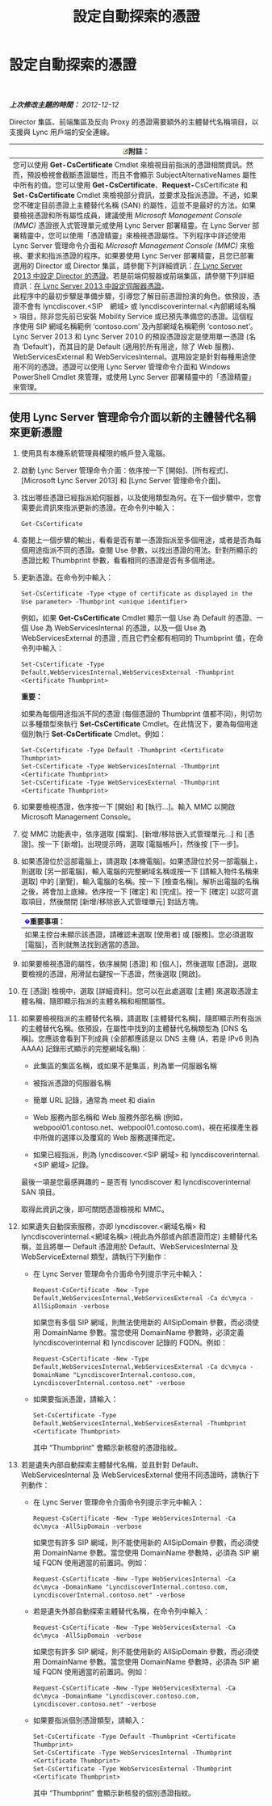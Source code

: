 ﻿---
title: 設定自動探索的憑證
TOCTitle: 設定自動探索的憑證
ms:assetid: 1842191d-df9a-41e0-9286-08c25f9b5dca
ms:mtpsurl: https://technet.microsoft.com/zh-tw/library/JJ945617(v=OCS.15)
ms:contentKeyID: 52056060
ms.date: 08/10/2015
mtps_version: v=OCS.15
ms.translationtype: HT
---

# 設定自動探索的憑證

 

_**上次修改主題的時間：** 2012-12-12_

Director 集區、前端集區及反向 Proxy 的憑證需要額外的主體替代名稱項目，以支援與 Lync 用戶端的安全連線。

<table>
<thead>
<tr class="header">
<th><img src="images/Gg398811.note(OCS.15).gif" title="note" alt="note" />附註：</th>
</tr>
</thead>
<tbody>
<tr class="odd">
<td>您可以使用 <strong>Get-CsCertificate</strong> Cmdlet 來檢視目前指派的憑證相關資訊。然而，預設檢視會截斷憑證屬性，而且不會顯示 SubjectAlternativeNames 屬性中所有的值。您可以使用 <strong>Get-CsCertificate</strong>、<strong>Request-</strong>CsCertificate 和 <strong>Set-CsCertificate</strong> Cmdlet 來檢視部分資訊，並要求及指派憑證。不過，如果您不確定目前憑證上主體替代名稱 (SAN) 的屬性，這並不是最好的方法。如果要檢視憑證和所有屬性成員，建議使用 <em>Microsoft Management Console (MMC)</em> 憑證嵌入式管理單元或使用 Lync Server 部署精靈。在 Lync Server 部署精靈中，您可以使用「憑證精靈」來檢視憑證屬性。下列程序中詳述使用 Lync Server 管理命令介面和 <em>Microsoft Management Console (MMC)</em> 來檢視、要求和指派憑證的程序。如果要使用 Lync Server 部署精靈，且您已部署選用的 Director 或 Director 集區，請參閱下列詳細資訊：<a href="lync-server-2013-configure-certificates-for-the-director.md">在 Lync Server 2013 中設定 Director 的憑證</a>。若是前端伺服器或前端集區，請參閱下列詳細資訊：<a href="lync-server-2013-configure-certificates-for-servers.md">在 Lync Server 2013 中設定伺服器憑證</a>。<br />
此程序中的最初步驟是準備步驟，引導您了解目前憑證扮演的角色。依預設，憑證不會有 lyncdiscover.&lt;SIP　網域&gt; 或 lyncdiscoverinternal.&lt;內部網域名稱&gt; 項目，除非您先前已安裝 Mobility Service 或已預先準備您的憑證。這個程序使用 SIP 網域名稱範例 ‘contoso.com’ 及內部網域名稱範例 ‘contoso.net’。<br />
Lync Server 2013 和 Lync Server 2010 的預設憑證設定是使用單一憑證 (名為 ‘Default’)，而其目的是 Default (適用於所有用途，除了 Web 服務)、WebServicesExternal 和 WebServicesInternal。選用設定是針對每種用途使用不同的憑證。憑證可以使用 Lync Server 管理命令介面和 Windows PowerShell Cmdlet 來管理，或使用 Lync Server 部署精靈中的「憑證精靈」來管理。</td>
</tr>
</tbody>
</table>


## 使用 Lync Server 管理命令介面以新的主體替代名稱來更新憑證

1.  使用具有本機系統管理員權限的帳戶登入電腦。

2.  啟動 Lync Server 管理命令介面：依序按一下 \[開始\]、\[所有程式\]、\[Microsoft Lync Server 2013\] 和 \[Lync Server 管理命令介面\]。

3.  找出哪些憑證已經指派給伺服器，以及使用類型為何。在下一個步驟中，您會需要此資訊來指派更新的憑證。在命令列中輸入：
    
        Get-CsCertificate

4.  查閱上一個步驟的輸出，看看是否有單一憑證指派至多個用途，或者是否為每個用途指派不同的憑證。查閱 Use 參數，以找出憑證的用法。針對所顯示的憑證比較 Thumbprint 參數，看看相同的憑證是否有多個用途。

5.  更新憑證。在命令列中輸入：
    
        Set-CsCertificate -Type <type of certificate as displayed in the Use parameter> -Thumbprint <unique identifier>
    
    例如，如果 **Get-CsCertificate** Cmdlet 顯示一個 Use 為 Default 的憑證、一個 Use 為 WebServicesInternal 的憑證，以及一個 Use 為 WebServicesExternal 的憑證 , 而且它們全都有相同的 Thumbprint 值，在命令列中輸入：
    
        Set-CsCertificate -Type Default,WebServicesInternal,WebServicesExternal -Thumbprint <Certificate Thumbprint>
    
    **重要：**
    
    如果為每個用途指派不同的憑證 (每個憑證的 Thumbprint 值都不同)，則切勿以多種類型來執行 **Set-CsCertificate** Cmdlet。在此情況下，要為每個用途個別執行 **Set-CsCertificate** Cmdlet。例如：
    
        Set-CsCertificate -Type Default -Thumbprint <Certificate Thumbprint>
        Set-CsCertificate -Type WebServicesInternal -Thumbprint <Certificate Thumbprint>
        Set-CsCertificate -Type WebServicesExternal -Thumbprint <Certificate Thumbprint>

6.  如果要檢視憑證，依序按一下 \[開始\] 和 \[執行…\]。輸入 MMC 以開啟 Microsoft Management Console。

7.  從 MMC 功能表中，依序選取 \[檔案\]、\[新增/移除嵌入式管理單元…\] 和 \[憑證\]。按一下 \[新增\]。出現提示時，選取 \[電腦帳戶\]，然後按 \[下一步\]。

8.  如果憑證位於這部電腦上，請選取 \[本機電腦\]。如果憑證位於另一部電腦上，則選取 \[另一部電腦\]，輸入電腦的完整網域名稱或按一下 \[請輸入物件名稱來選取\] 中的 \[瀏覽\]，輸入電腦的名稱。按一下 \[檢查名稱\]。解析出電腦的名稱之後，將會加上底線。依序按一下 \[確定\] 和 \[完成\]。按一下 \[確定\] 以認可選取項目，然後關閉 \[新增/移除嵌入式管理單元\] 對話方塊。
    
    <table>
    <thead>
    <tr class="header">
    <th><img src="images/Gg412908.important(OCS.15).gif" title="important" alt="important" />重要事項：</th>
    </tr>
    </thead>
    <tbody>
    <tr class="odd">
    <td>如果主控台未顯示該憑證，請確認未選取 [使用者] 或 [服務]。您必須選取 [電腦]，否則就無法找到適當的憑證。</td>
    </tr>
    </tbody>
    </table>


9.  如果要檢視憑證的屬性，依序展開 \[憑證\] 和 \[個人\]，然後選取 \[憑證\]。選取要檢視的憑證，用滑鼠右鍵按一下憑證，然後選取 \[開啟\]。

10. 在 \[憑證\] 檢視中，選取 \[詳細資料\]。您可以在此處選取 \[主體\] 來選取憑證主體名稱，隨即顯示指派的主體名稱和相關屬性。

11. 如果要檢視指派的主體替代名稱，請選取 \[主體替代名稱\]，隨即顯示所有指派的主體替代名稱。依預設，在屬性中找到的主體替代名稱類型為 \[DNS 名稱\]。您應該會看到下列成員 (全部都應該是以 DNS 主機 (A，若是 IPv6 則為 AAAA) 記錄形式顯示的完整網域名稱)：
    
      - 此集區的集區名稱，或如果不是集區，則為單一伺服器名稱
    
      - 被指派憑證的伺服器名稱
    
      - 簡單 URL 記錄，通常為 meet 和 dialin
    
      - Web 服務內部名稱和 Web 服務外部名稱 (例如，webpool01.contoso.net、webpool01.contoso.com)，視在拓撲產生器中所做的選擇以及覆寫的 Web 服務選擇而定。
    
      - 如果已經指派，則為 lyncdiscover.\<SIP 網域\> 和 lyncdiscoverinternal.\<SIP 網域\> 記錄。
    
    最後一項是您最感興趣的 – 是否有 lyncdiscover 和 lyncdiscoverinternal SAN 項目。
    
    取得此資訊之後，即可關閉憑證檢視和 MMC。

12. 如果遺失自動探索服務，亦即 lyncdiscover.\<網域名稱\> 和 lyncdiscoverinternal.\<網域名稱\> (視此為外部或內部憑證而定) 主體替代名稱，並且將單一 Default 憑證用於 Default、WebServicesInternal 及 WebServiceExternal 類型，請執行下列動作︰
    
      - 在 Lync Server 管理命令介面命令列提示字元中輸入：
        
            Request-CsCertificate -New -Type Default,WebServicesInternal,WebServicesExternal -Ca dc\myca -AllSipDomain -verbose
        
        如果您有多個 SIP 網域，則無法使用新的 AllSipDomain 參數，而必須使用 DomainName 參數。當您使用 DomainName 參數時，必須定義 lyncdiscoverinternal 和 lyncdiscover 記錄的 FQDN。例如：
        
            Request-CsCertificate -New -Type Default,WebServicesInternal,WebServicesExternal -Ca dc\myca -DomainName "LyncdiscoverInternal.contoso.com, LyncdiscoverInternal.contoso.net" -verbose
    
      - 如果要指派憑證，請輸入：
        
            Set-CsCertificate -Type Default,WebServicesInternal,WebServicesExternal -Thumbprint <Certificate Thumbprint>
        
        其中 “Thumbprint” 會顯示新核發的憑證指紋。

13. 若是遺失內部自動探索主體替代名稱，並且針對 Default、WebServicesInternal 及 WebServicesExternal 使用不同憑證時，請執行下列動作：
    
      - 在 Lync Server 管理命令介面命令列提示字元中輸入：
        
            Request-CsCertificate -New -Type WebServicesInternal -Ca dc\myca -AllSipDomain -verbose
        
        如果您有許多 SIP 網域，則不能使用新的 AllSipDomain 參數，而必須使用 DomainName 參數。當您使用 DomainName 參數時，必須為 SIP 網域 FQDN 使用適當的前置詞。例如：
        
            Request-CsCertificate -New -Type WebServicesInternal -Ca dc\myca -DomainName "LyncdiscoverInternal.contoso.com, LyncdiscoverInternal.contoso.net" -verbose
    
      - 若是遺失外部自動探索主體替代名稱，在命令列中輸入：
        
            Request-CsCertificate -New -Type WebServicesExternal -Ca dc\myca -AllSipDomain -verbose
        
        如果您有許多 SIP 網域，則不能使用新的 AllSipDomain 參數，而必須使用 DomainName 參數。當您使用 DomainName 參數時，必須為 SIP 網域 FQDN 使用適當的前置詞。例如：
        
            Request-CsCertificate -New -Type WebServicesExternal -Ca dc\myca -DomainName "Lyncdiscover.contoso.com, Lyncdiscover.contoso.net" -verbose
    
      - 如果要指派個別憑證類型，請輸入：
        
            Set-CsCertificate -Type Default -Thumbprint <Certificate Thumbprint>
            Set-CsCertificate -Type WebServicesInternal -Thumbprint <Certificate Thumbprint>
            Set-CsCertificate -Type WebServicesExternal -Thumbprint <Certificate Thumbprint>
        
        其中 “Thumbprint” 會顯示新核發的個別憑證指紋。

